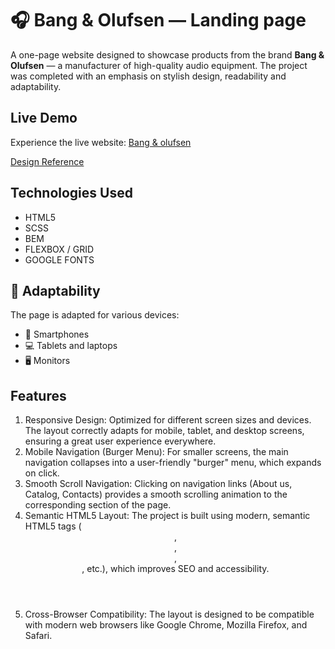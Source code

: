 # 🎧 Bang & Olufsen — Landing page

A one-page website designed to showcase products from the brand **Bang & Olufsen** — a manufacturer of high-quality audio equipment. The project was completed with an emphasis on stylish design, readability and adaptability.

## Live Demo
Experience the live website: [Bang & olufsen](https://manch0ffline.github.io/bang-and-olufsen/)

[Design Reference](https://www.figma.com/design/DtkQmQ797hk0nI4KfMi2Uq/BOSE-New-Version?node-id=6817-212&t=u9YrSzKWgLo3M86X-0)

## Technologies Used
- HTML5
- SCSS
- BEM
- FLEXBOX / GRID
- GOOGLE FONTS

## 📱 Adaptability
The page is adapted for various devices:
- 📱 Smartphones
- 💻 Tablets and laptops
- 🖥️ Monitors

## Features
1. Responsive Design: Optimized for different screen sizes and devices. The layout correctly adapts for mobile, tablet, and desktop screens, ensuring a great user experience everywhere.
2. Mobile Navigation (Burger Menu): For smaller screens, the main navigation collapses into a user-friendly "burger" menu, which expands on click.
3. Smooth Scroll Navigation: Clicking on navigation links (About us, Catalog, Contacts) provides a smooth scrolling animation to the corresponding section of the page.
4. Semantic HTML5 Layout: The project is built using modern, semantic HTML5 tags (<header>, <main>, <section>, <footer>, etc.), which improves SEO and accessibility.
5. Cross-Browser Compatibility: The layout is designed to be compatible with modern web browsers like Google Chrome, Mozilla Firefox, and Safari.
